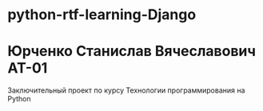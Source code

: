 # python-rtf-learning-Django
# Юрченко Станислав Вячеславович АТ-01
Заключительный проект по курсу Технологии программирования на Python

